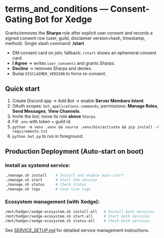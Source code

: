 # terms_and_conditions — Consent-Gating Bot for Xedge

Grants/removes the **Sharps** role after explicit user consent and records a signed consent row
(user, guild, disclaimer version+hash, timestamp, method). Single slash command: **/start**.

- DM consent card on join; fallback: `/start` shows an ephemeral consent card.
- **I Agree** → writes `user_consents` and grants Sharps.
- **Decline** → removes Sharps and denies.
- Bump `DISCLAIMER_VERSION` to force re-consent.

## Quick start
1. Create Discord app → Add Bot → enable **Server Members Intent**.
2. OAuth scopes: `bot`, `applications.commands`; permissions: **Manage Roles**, **Send Messages**, **View Channels**.
3. Invite the bot; move its role **above** `Sharps`.
4. Fill `.env` with token + guild id.
5. `python -m venv .venv && source .venv/bin/activate && pip install -r requirements.txt`
6. `python bot.py` to run in foreground.

## Production Deployment (Auto-start on boot)

### Install as systemd service:
```bash
./manage.sh install    # Install and enable auto-start
./manage.sh start      # Start the service
./manage.sh status     # Check status
./manage.sh logs       # View live logs
```

### Ecosystem management (with Xedge):
```bash
/mnt/hedger/xedge-ecosystem.sh install-all   # Install both services
/mnt/hedger/xedge-ecosystem.sh start-all     # Start both services
/mnt/hedger/xedge-ecosystem.sh status-all    # Check both services
```

See [SERVICE_SETUP.md](SERVICE_SETUP.md) for detailed service management instructions.
